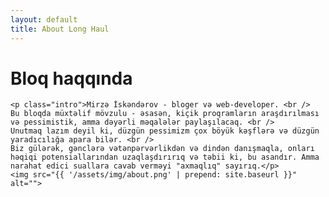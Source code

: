 ```yaml
---
layout: default
title: About Long Haul
---
```


<div class="post">
	<h1 class="pageTitle">Bloq haqqında</h1>
	
	<p class="intro">Mirzə İskəndərov - bloger və web-developer. <br />
	Bu bloqda müxtəlif mövzulu - əsasən, kiçik proqramların araşdırılması və pessimistik, amma dəyərli məqalələr paylaşılacaq. <br />
	Unutmaq lazım deyil ki, düzgün pessimizm çox böyük kəşflərə və düzgün yaradıcılığa apara bilər. <br />
	Biz gülərək, gənclərə vətənpərvərlikdən və dindən danışmaqla, onları həqiqi potensiallarından uzaqlaşdırırıq və təbii ki, bu asandır. Amma narahat edici suallara cavab verməyi "axmaqlıq" sayırıq.</p>
	<img src="{{ '/assets/img/about.png' | prepend: site.baseurl }}" alt=""> 
	
</div>
